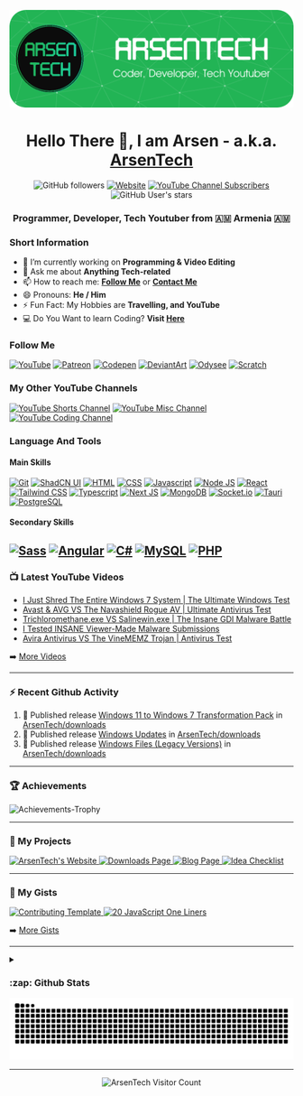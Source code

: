 <p align="center">
  <img src="assets/header-img.png" alt="Header">
</p>
<h1 align="center">Hello There 👋, I am Arsen - a.k.a. <a href="https://arsentech.github.io/">ArsenTech</a></h1>
<p align="center">
  <img alt="GitHub followers" src="https://img.shields.io/github/followers/ArsenTech?color=blue&label=Followers&logo=Github&logoColor=white&style=for-the-badge">
  <a href="https://arsentech.github.io" target="_blank"><img alt="Website" src="https://img.shields.io/website?down_color=dc3545&down_message=Offline&label=Website&style=for-the-badge&up_color=22b455&up_message=Online&url=https%3A%2F%2Farsentech.github.io"></a>
  <a href="https://www.youtube.com/channel/UCrtH0g6NE8tW5VIEgDySYtg" target="_blank"><img alt="YouTube Channel Subscribers" src="https://img.shields.io/youtube/channel/subscribers/UCrtH0g6NE8tW5VIEgDySYtg?color=ff0000&style=for-the-badge&logo=youtube"></a>
  <img alt="GitHub User's stars" src="https://img.shields.io/github/stars/ArsenTech?color=yellow&logo=github&style=for-the-badge">
</p>
<h3 align="center">Programmer, Developer, Tech Youtuber from 🇦🇲 Armenia 🇦🇲</h3>

### Short Information
- 🔭 I’m currently working on **Programming & Video Editing**
- 💬 Ask me about **Anything Tech-related**
- 📫 How to reach me: **[Follow Me](#follow-me)** or **[Contact Me](https://arsentech.github.io/#contact)**
- 😄 Pronouns: **He / Him**
- ⚡ Fun Fact: My Hobbies are **Travelling, and YouTube**
- 💻 Do You Want to learn Coding? **Visit [Here][yt-coding-url]**

### Follow Me
[![YouTube][yt-arsentech-shield]][yt-arsentech-url]
[![Patreon][patreon-shield]][patreon-url]
[![Codepen][codepen-shield]][codepen-url]
[![DeviantArt][deviantart-shield]][deviantart-url]
[![Odysee][odysee-shield]][odysee-url]
[![Scratch][scratch-shield]][scratch-url]

### My Other YouTube Channels
[![YouTube Shorts Channel][yt-shorts-shield]][yt-shorts-url]
[![YouTube Misc Channel][yt-misc-shield]][yt-misc-url]
[![YouTube Coding Channel][yt-coding-shield]][yt-coding-url]

### Language And Tools
#### Main Skills
[![Git][git-shield]][git-url]
[![ShadCN UI][shadcn-shield]][shadcn-url]
[![HTML][html-shield]][html-url]
[![CSS][css-shield]][css-url]
[![Javascript][js-shield]][js-url]
[![Node JS][nodejs-shield]][nodejs-url]
[![React][react-shield]][react-url]
[![Tailwind CSS][tailwind-shield]][tailwind-url]
[![Typescript][ts-shield]][ts-url]
[![Next JS][nextjs-shield]][nextjs-url]
[![MongoDB][mongodb-shield]][mongodb-url]
[![Socket.io][socket-io-shield]][socket-io-url]
[![Tauri][tauri-shield]][tauri-url]
[![PostgreSQL][postgresql-shield]][postgresql-url]

#### Secondary Skills
[![Sass][sass-shield]][sass-url]
[![Angular][angular-shield]][angular-url]
[![C#][csharp-shield]][csharp-url]
[![MySQL][mysql-shield]][mysql-url]
[![PHP][php-shield]][php-url]
---

### :tv: Latest YouTube Videos

<!-- YOUTUBE:START -->
- [I Just Shred The Entire Windows 7 System | The Ultimate Windows Test](https://www.youtube.com/watch?v=3YkX9xroq5M)
- [Avast &amp; AVG VS The Navashield Rogue AV | Ultimate Antivirus Test](https://www.youtube.com/watch?v=CjhPF6Syt-o)
- [Trichloromethane.exe VS Salinewin.exe | The Insane GDI Malware Battle](https://www.youtube.com/watch?v=H5BJJTLhEz0)
- [I Tested INSANE Viewer-Made Malware Submissions](https://www.youtube.com/watch?v=yJNF0z02soA)
- [Avira Antivirus VS The VineMEMZ Trojan | Antivirus Test](https://www.youtube.com/watch?v=gdDC0qqMuzE)
<!-- YOUTUBE:END -->

➡️ [More Videos][yt-arsentech-url]

---

### :zap: Recent Github Activity

<!--START_SECTION:activity-->
1. 🚀 Published release [Windows 11 to Windows 7 Transformation Pack](https://github.com/ArsenTech/downloads/releases/tag/transformation-packs) in [ArsenTech/downloads](https://github.com/ArsenTech/downloads)
2. 🚀 Published release [Windows Updates](https://github.com/ArsenTech/downloads/releases/tag/updates) in [ArsenTech/downloads](https://github.com/ArsenTech/downloads)
3. 🚀 Published release [Windows Files (Legacy Versions)](https://github.com/ArsenTech/downloads/releases/tag/windows) in [ArsenTech/downloads](https://github.com/ArsenTech/downloads)
<!--END_SECTION:activity-->

---

### :trophy: Achievements

<picture>
  <source media="(prefers-color-scheme: dark)" srcset="https://github-profile-trophy.vercel.app/?username=arsentech&margin-w=5&margin-h=5&theme=nord" />
  <source media="(prefers-color-scheme: light)" srcset="https://github-profile-trophy.vercel.app/?username=arsentech&margin-w=5&margin-h=5&theme=flat" />
  <img alt="Achievements-Trophy" src="https://github-profile-trophy.vercel.app/?username=arsentech&margin-w=5&margin-h=5&theme=flat" />
</picture>

---

### 📘 My Projects

<p align="left">
  <a href="https://github.com/ArsenTech/arsentech.github.io"><picture>
    <source media="(prefers-color-scheme: dark)" srcset="https://github-readme-stats.vercel.app/api/pin/?username=ArsenTech&repo=arsentech.github.io&count_private=true&theme=vue-dark" />
    <source media="(prefers-color-scheme: light)" srcset="https://github-readme-stats.vercel.app/api/pin/?username=ArsenTech&repo=arsentech.github.io&count_private=true&theme=vue" />
    <img alt="ArsenTech's Website" src="https://github-readme-stats.vercel.app/api/pin/?username=ArsenTech&repo=arsentech.github.io&count_private=true&theme=vue" />
  </picture></a>
  <a href="https://github.com/ArsenTech/downloads"><picture>
    <source media="(prefers-color-scheme: dark)" srcset="https://github-readme-stats.vercel.app/api/pin/?username=ArsenTech&repo=downloads&count_private=true&theme=vue-dark" />
    <source media="(prefers-color-scheme: light)" srcset="https://github-readme-stats.vercel.app/api/pin/?username=ArsenTech&repo=downloads&count_private=true&theme=vue" />
    <img alt="Downloads Page" src="https://github-readme-stats.vercel.app/api/pin/?username=ArsenTech&repo=downloads&count_private=true&theme=vue" />
  </picture></a>
  <a href="https://github.com/ArsenTech/blog"><picture>
    <source media="(prefers-color-scheme: dark)" srcset="https://github-readme-stats.vercel.app/api/pin/?username=ArsenTech&repo=blog&count_private=true&theme=vue-dark" />
    <source media="(prefers-color-scheme: light)" srcset="https://github-readme-stats.vercel.app/api/pin/?username=ArsenTech&repo=blog&count_private=true&theme=vue" />
    <img alt="Blog Page" src="https://github-readme-stats.vercel.app/api/pin/?username=ArsenTech&repo=blog&count_private=true&theme=vue" />
  </picture></a>
  <a href="https://github.com/ArsenTech/idea-checklist"><picture>
    <source media="(prefers-color-scheme: dark)" srcset="https://github-readme-stats.vercel.app/api/pin/?username=ArsenTech&repo=idea-checklist&count_private=true&theme=vue-dark" />
    <source media="(prefers-color-scheme: light)" srcset="https://github-readme-stats.vercel.app/api/pin/?username=ArsenTech&repo=idea-checklist&count_private=true&theme=vue" />
    <img alt="Idea Checklist" src="https://github-readme-stats.vercel.app/api/pin/?username=ArsenTech&repo=idea-checklist&count_private=true&theme=vue" />
  </picture></a>
</p>

---

### 💬 My Gists

<p align="left">
  <a href="https://gist.github.com/ArsenTech/cf46150a1ed7041b63a80ab301340209"><picture>
    <source media="(prefers-color-scheme: dark)" srcset="https://github-readme-stats.vercel.app/api/gist?id=cf46150a1ed7041b63a80ab301340209&theme=vue-dark" />
    <source media="(prefers-color-scheme: light)" srcset="https://github-readme-stats.vercel.app/api/gist?id=cf46150a1ed7041b63a80ab301340209&theme=vue" />
    <img alt="Contributing Template" src="https://github-readme-stats.vercel.app/api/gist?id=cf46150a1ed7041b63a80ab301340209&theme=vue" />
  </picture></a>
<a href="https://gist.github.com/ArsenTech/f9d2b599cb758c889938a8c943860a57"><picture>
    <source media="(prefers-color-scheme: dark)" srcset="https://github-readme-stats.vercel.app/api/gist?id=f9d2b599cb758c889938a8c943860a57&theme=vue-dark" />
    <source media="(prefers-color-scheme: light)" srcset="https://github-readme-stats.vercel.app/api/gist?id=f9d2b599cb758c889938a8c943860a57&theme=vue" />
    <img alt="20 JavaScript One Liners" src="https://github-readme-stats.vercel.app/api/gist?id=f9d2b599cb758c889938a8c943860a57&theme=vue" />
  </picture></a>
</p>

➡️ [More Gists][gists-url]

---

<details>
  <summary><h3>:zap: Github Stats</h3></summary>
  <picture>
    <source media="(prefers-color-scheme: dark)" srcset="https://github-readme-stats.vercel.app/api?username=ArsenTech&show_icons=true&theme=vue-dark&count_private=true" />
    <source media="(prefers-color-scheme: light)" srcset="https://github-readme-stats.vercel.app/api?username=ArsenTech&show_icons=true&theme=vue&count_private=true" />
    <img alt="ArsenTech's Github Stats" src="https://github-readme-stats.vercel.app/api?username=ArsenTech&show_icons=true&theme=vue&count_private=true" />
  </picture>
  <picture>
    <source media="(prefers-color-scheme: dark)" srcset="https://nirzak-streak-stats.vercel.app/?user=ArsenTech&theme=vue-dark" />
    <source media="(prefers-color-scheme: light)" srcset="https://nirzak-streak-stats.vercel.app/?user=ArsenTech&theme=vue" />
    <img alt="Current Streak" src="https://nirzak-streak-stats.vercel.app/?user=ArsenTech&theme=vue"/>
  </picture>
  <picture>
    <source media="(prefers-color-scheme: dark)" srcset="https://github-contributor-stats.vercel.app/api?username=ArsenTech&limit=5&theme=vue-dark&combine_all_yearly_contributions=true" />
    <source media="(prefers-color-scheme: light)" srcset="https://github-contributor-stats.vercel.app/api?username=ArsenTech&limit=5&theme=vue&combine_all_yearly_contributions=true" />
    <img alt="ArsenTech's Github Contributor Stats" src="https://github-contributor-stats.vercel.app/api?username=ArsenTech&limit=5&theme=vue&combine_all_yearly_contributions=true" />
  </picture>
    <picture>
    <source media="(prefers-color-scheme: dark)" srcset="https://github-readme-stats.vercel.app/api/top-langs/?username=ArsenTech&layout=compact&theme=vue-dark&count_private=true" />
    <source media="(prefers-color-scheme: light)" srcset="https://github-readme-stats.vercel.app/api/top-langs/?username=ArsenTech&layout=compact&theme=vue&count_private=true" />
    <img alt="Top Languages" src="https://github-readme-stats.vercel.app/api/top-langs/?username=ArsenTech&layout=compact&theme=vue&count_private=true" />
  </picture>
</details>

<picture>
  <source media="(prefers-color-scheme: dark)" srcset="https://raw.githubusercontent.com/ArsenTech/ArsenTech/output/github-contribution-grid-snake-dark.svg" />
  <source media="(prefers-color-scheme: light)" srcset="https://raw.githubusercontent.com/ArsenTech/ArsenTech/output/github-contribution-grid-snake.svg" />
  <img alt="github-snake" src="https://raw.githubusercontent.com/ArsenTech/ArsenTech/output/github-contribution-grid-snake.svg" />
</picture>

---

<p align="center"><img src="https://profile-counter.deno.dev/ArsenTech/count.svg" alt="ArsenTech Visitor Count" /></p>

<!-- YouTube Channel Links -->
[yt-arsentech-shield]: https://img.shields.io/badge/ArsenTech%20-222222.svg?&style=for-the-badge&logo=YouTube&logoColor=%23FF0000
[yt-arsentech-url]: https://www.youtube.com/channel/UCrtH0g6NE8tW5VIEgDySYtg
[yt-shorts-shield]: https://img.shields.io/badge/ArsenTech%20Shorts-222222.svg?&style=for-the-badge&logo=YouTube&logoColor=%23FF0000
[yt-shorts-url]: https://www.youtube.com/channel/UCvLf-YuBTmfSrB47_YARHsA
[yt-misc-shield]: https://img.shields.io/badge/More%20ArsenTech-222222.svg?&style=for-the-badge&logo=YouTube&logoColor=%23FF0000
[yt-misc-url]: https://www.youtube.com/channel/UChjvr_TFywsE23UPlwd-wFQ
[yt-coding-shield]: https://img.shields.io/badge/Coding%20With%20ArsenTech-222222.svg?&style=for-the-badge&logo=YouTube&logoColor=%23FF0000
[yt-coding-url]: https://www.youtube.com/channel/UCl52C6cFR1McvN1fAdsxdkA

<!-- Platform Links -->
[patreon-shield]:https://img.shields.io/badge/-ArsenTech-222222?style=for-the-badge&logo=patreon&logoColor=white
[patreon-url]:https://www.patreon.com/ArsenTech
[codepen-shield]: https://img.shields.io/badge/-ArsenTech-222222?style=for-the-badge&logo=codepen&logoColor=white
[codepen-url]: https://codepen.io/ArsenTech
[deviantart-shield]: https://img.shields.io/badge/-Arsen2005-222222?style=for-the-badge&logo=deviantart&logoColor=05cc46
[deviantart-url]: https://www.deviantart.com/arsen2005
[odysee-shield]: https://img.shields.io/badge/-ArsenTech-222222?style=for-the-badge&logo=odysee&logoColor=FA9626
[odysee-url]: https://odysee.com/@ArsenTech
[scratch-shield]: https://img.shields.io/badge/-ArsenTech-222222?style=for-the-badge&logo=scratch&logoColor=orange
[scratch-url]: https://scratch.mit.edu/users/ArsenTech/
[gists-url]: https://gist.github.com/ArsenTech

<!-- Main Skills Link -->
[git-shield]: https://img.shields.io/badge/GIT-222222?style=for-the-badge&logo=git&logoColor=E44C30
[git-url]: https://git-scm.com/
[shadcn-shield]: https://img.shields.io/badge/shadcn%2Fui-222222?style=for-the-badge&logo=shadcnui&logoColor=white
[shadcn-url]: https://ui.shadcn.com/
[html-shield]: https://img.shields.io/badge/HTML5-222222?style=for-the-badge&logo=html5&logoColor=E34F26
[html-url]: https://developer.mozilla.org/en-US/docs/Web/HTML
[css-shield]: https://img.shields.io/badge/CSS3-222222?style=for-the-badge&logo=css3&logoColor=1572B6
[css-url]: https://developer.mozilla.org/en-US/docs/Web/CSS
[js-shield]: https://img.shields.io/badge/JavaScript-222222?style=for-the-badge&logo=javascript&logoColor=F7DF1E
[js-url]: https://developer.mozilla.org/en-US/docs/Web/JavaScript
[nodejs-shield]: https://img.shields.io/badge/Node%20js-222222?style=for-the-badge&logo=nodedotjs&logoColor=339933
[nodejs-url]: https://nodejs.org/
[react-shield]: https://img.shields.io/badge/React-222222?style=for-the-badge&logo=react&logoColor=61DAFB
[react-url]: https://react.dev/
[tailwind-shield]: https://img.shields.io/badge/Tailwind_CSS-222222?style=for-the-badge&logo=tailwind-css&logoColor=38B2AC
[tailwind-url]: https://tailwindcss.com/
[ts-shield]: https://img.shields.io/badge/TypeScript-222222?style=for-the-badge&logo=typescript&logoColor=007ACC
[ts-url]: https://www.typescriptlang.org/
[nextjs-shield]: https://img.shields.io/badge/next%20js-222222?style=for-the-badge&logo=nextdotjs&logoColor=white
[nextjs-url]: https://nextjs.org/
[mongodb-shield]: https://img.shields.io/badge/MongoDB-222222?style=for-the-badge&logo=mongodb&logoColor=4EA94B
[mongodb-url]: https://www.mongodb.com/
[socket-io-shield]: https://img.shields.io/badge/Socket.io-222222?style=for-the-badge&logo=socket.io&badgeColor=010101
[socket-io-url]: https://socket.io/
[tauri-shield]: https://img.shields.io/badge/Tauri-222222?style=for-the-badge&logo=Tauri&logoColor=FFC131
[tauri-url]: https://v2.tauri.app/
[postgresql-shield]: https://img.shields.io/badge/PostgreSQL-222222?style=for-the-badge&logo=postgresql&logoColor=316192
[postgresql-url]: https://www.postgresql.org/

<!-- Secondary skills link -->
[sass-shield]: https://img.shields.io/badge/Sass-222222?style=for-the-badge&logo=sass&logoColor=CC6699
[sass-url]: https://sass-lang.com/
[angular-shield]: https://img.shields.io/badge/Angular-222222?style=for-the-badge&logo=angular&logoColor=DD0031
[angular-url]: https://angular.io/
[csharp-shield]: https://img.shields.io/badge/c%23-%23222222.svg?style=for-the-badge&logo=csharp&logoColor=white
[csharp-url]: https://www.w3schools.com/cs/
[mysql-shield]: https://img.shields.io/badge/mysql-222222.svg?style=for-the-badge&logo=mysql&logoColor=4479A1
[mysql-url]: https://www.mysql.com/
[php-shield]: https://img.shields.io/badge/php-222222.svg?style=for-the-badge&logo=php&logoColor=b0b3d6
[php-url]: https://www.php.net/